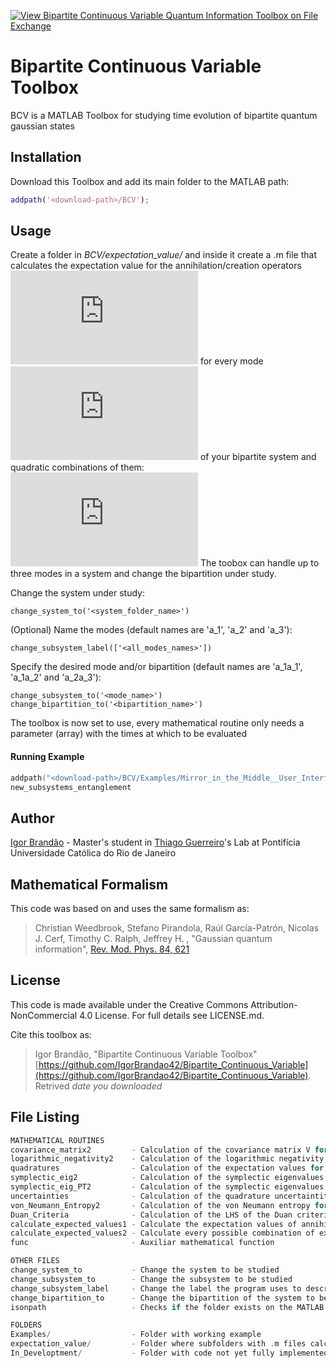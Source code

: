 [![View Bipartite Continuous Variable Quantum Information Toolbox on File Exchange](https://www.mathworks.com/matlabcentral/images/matlab-file-exchange.svg)](https://www.mathworks.com/matlabcentral/fileexchange/77296-bipartite-continuous-variable-quantum-information-toolbox)

# Bipartite Continuous Variable Toolbox

BCV is a MATLAB Toolbox for studying time evolution of bipartite quantum gaussian states


## Installation

Download this Toolbox and add its main folder to the MATLAB path:

```MATLAB
addpath('<download-path>/BCV');
```

## Usage

Create a folder in _BCV/expectation_value/_ and inside it create a .m file that calculates the expectation value for the annihilation/creation operators ![equation](https://latex.codecogs.com/gif.latex?%28%5Chat%7Ba%7D_j/%5Chat%7Ba%7D%5E%5Cdagger_j%29) for every mode ![equation](https://latex.codecogs.com/gif.latex?j=1,2) of your bipartite system and quadratic combinations of them:
![equation](https://latex.codecogs.com/gif.latex?%5Chat%7Ba%7D_j%5Chat%7Ba%7D_j%2C%20%5Chat%7Ba%7D%5E%5Cdagger_j%5Chat%7Ba%7D_j%2C%20%5Chat%7Ba%7D_1%5Chat%7Ba%7D_2%2C%20%5Chat%7Ba%7D_1%5Chat%7Ba%7D_2%5E%5Cdagger%5C%3B%20%2Cj%3D1%2C2.) The toobox can handle up to three modes in a system and change the bipartition under study.


Change the system under study:

```
change_system_to('<system_folder_name>')
```
(Optional) Name the modes (default names are 'a_1', 'a_2' and 'a_3'):
```
change_subsystem_label(['<all_modes_names>'])
```

Specify the desired mode and/or bipartition (default names are 'a_1a_1', 'a_1a_2' and 'a_2a_3'):
```
change_subsystem_to('<mode_name>')
change_bipartition_to('<bipartition_name>')
```

The toolbox is now set to use, every mathematical routine only needs a parameter (array) with the times at which to be evaluated

#### Running Example
```c
addpath("<download-path>/BCV/Examples/Mirror_in_the_Middle__User_Interface")
new_subsystems_entanglement
```

## Author
[Igor Brandão](mailto:igorbrandao@aluno.puc-rio.br) - Master's student in [Thiago Guerreiro](mailto:barbosa@puc-rio.br)'s Lab at Pontifícia Universidade Católica do Rio de Janeiro

## Mathematical Formalism
This code was based on and uses the same formalism as:

> Christian Weedbrook, Stefano Pirandola, Raúl García-Patrón, Nicolas J. Cerf, Timothy C. Ralph, Jeffrey H. , "Gaussian quantum information", [Rev. Mod. Phys. 84, 621](https://journals.aps.org/rmp/abstract/10.1103/RevModPhys.84.621)

## License
This code is made available under the Creative Commons Attribution-NonCommercial 4.0 License. For full details see LICENSE.md.

Cite this toolbox as: 
> Igor Brandão, "Bipartite Continuous Variable Toolbox" [https://github.com/IgorBrandao42/Bipartite_Continuous_Variable](https://github.com/IgorBrandao42/Bipartite_Continuous_Variable). Retrived <em>date you downloaded</em>

## File Listing
```C
MATHEMATICAL ROUTINES
covariance_matrix2         - Calculation of the covariance matrix V for a bipartite system
logarithmic_negativity2    - Calculation of the logarithmic negativity for a bipartite system
quadratures                - Calculation of the expectation values for the quadratures of a subsystem
symplectic_eig2            - Calculation of the symplectic eigenvalues of the covariance matrix
symplectic_eig_PT2         - Calculation of the symplectic eigenvalues of the partially transposed
uncertainties              - Calculation of the quadrature uncertaintites of a subsystem
von_Neumann_Entropy2       - Calculation of the von Neumann entropy for a bipartite system
Duan_Criteria              - Calculation of the LHS of the Duan criteria for a bipartite system
calculate_expected_values1 - Calculate the expectation values of annihilation/creation operator
calculate_expected_values2 - Calculate every possible combination of expectation values of annihilation/creation operator
func                       - Auxiliar mathematical function

OTHER FILES
change_system_to           - Change the system to be studied
change_subsystem_to        - Change the subsystem to be studied
change_subsystem_label     - Change the label the program uses to describe each subsystems and bipartitions (pair of subsystems)
change_bipartition_to      - Change the bipartition of the system to be studied
isonpath                   - Checks if the folder exists on the MATLAB path

FOLDERS
Examples/                  - Folder with working example
expectation_value/         - Folder where subfolders with .m files calculating the expectation values should be saved
In_Developtment/           - Folder with code not yet fully implemented
```
